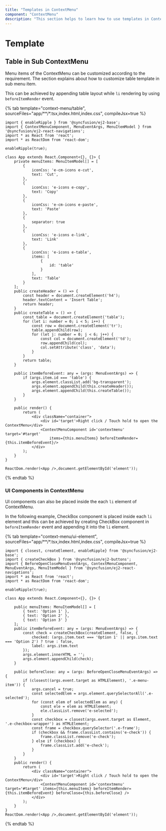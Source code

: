```yaml
---
title: "Templates in ContextMenu"
component: "ContextMenu"
description: "This section helps to learn how to use templates in ContextMenu."
---
```


# Template

## Table in Sub ContextMenu

Menu items of the ContextMenu can be customized according to the requirement. The section explains about how to customize table template
in sub menu item.

This can be achieved by appending table layout while `li` rendering by using `beforeItemRender` event.

{% tab template="context-menu/table",  sourceFiles="app/**/*.tsx,index.html,index.css", compileJsx=true %}

```tsx
import { enableRipple } from '@syncfusion/ej2-base';
import { ContextMenuComponent, MenuEventArgs, MenuItemModel } from '@syncfusion/ej2-react-navigations';
import * as React from 'react';
import * as ReactDom from 'react-dom';

enableRipple(true);

class App extends React.Component<{}, {}> {
    private menuItems: MenuItemModel[] = [
        {
            iconCss: 'e-cm-icons e-cut',
            text: 'Cut',
        },
        {
            iconCss: 'e-icons e-copy',
            text: 'Copy'
        },
        {
            iconCss: 'e-cm-icons e-paste',
            text: 'Paste'
        },
        {
            separator: true
        },
        {
            iconCss: 'e-icons e-link',
            text: 'Link'
        },
        {
            iconCss: 'e-icons e-table',
            items: [
                {
                    id: 'table'
                }
            ],
            text: 'Table'
        }
    ];
    public createHeader = () => {
        const header = document.createElement('h4');
        header.textContent = 'Insert Table';
        return header;
    }
    public createTable = () => {
        const table = document.createElement('table');
        for (let i: number = 0; i < 5; i++) {
            const row = document.createElement('tr');
            table.appendChild(row);
            for (let j: number = 0; j < 6; j++) {
                const col = document.createElement('td');
                row.appendChild(col);
                col.setAttribute('class', 'data');
            }
        }
        return table;
    }

    public itemBeforeEvent: any = (args: MenuEventArgs) => {
        if (args.item.id === 'table') {
            args.element.classList.add('bg-transparent');
            args.element.appendChild(this.createHeader());
            args.element.appendChild(this.createTable());
        }
    }

    public render() {
        return (
            <div className="container">
                <div id='target'>Right click / Touch hold to open the ContextMenu</div>
                <ContextMenuComponent id='contextmenu' target='#target'
                    items={this.menuItems} beforeItemRender={this.itemBeforeEvent}/>
            </div>
        );
    }
}

ReactDom.render(<App />,document.getElementById('element'));
```

{% endtab %}

### UI Components in ContextMenu

UI components can also be placed inside the each `li` element of ContextMenu.

In the following example, CheckBox component is placed inside each `li` element and this can be achieved by creating
CheckBox component in `beforeItemRender` event and appending it into the `li` element.

{% tab template="context-menu/ui-element",  sourceFiles="app/**/*.tsx,index.html,index.css", compileJsx=true %}

```tsx
import { closest, createElement, enableRipple} from '@syncfusion/ej2-base';
import { createCheckBox } from '@syncfusion/ej2-buttons';
import { BeforeOpenCloseMenuEventArgs, ContextMenuComponent, MenuEventArgs, MenuItemModel } from '@syncfusion/ej2-react-navigations';
import * as React from 'react';
import * as ReactDom from 'react-dom';

enableRipple(true);

class App extends React.Component<{}, {}> {

    public menuItems: MenuItemModel[] = [
        { text: 'Option 1' },
        { text: 'Option 2' },
        { text: 'Option 3' }
    ];
    public itemBeforeEvent: any = (args: MenuEventArgs) => {
        const check = createCheckBox(createElement, false, {
            checked: (args.item.text === 'Option 1' || args.item.text === 'Option 2') ? true : false,
            label: args.item.text
        });
        args.element.innerHTML = '';
        args.element.appendChild(check);
    }

    public beforeClose: any = (args: BeforeOpenCloseMenuEventArgs) => {
        if (closest((args.event.target as HTMLElement), '.e-menu-item')) {
            args.cancel = true;
            const selectedElem = args.element.querySelectorAll('.e-selected');
            for (const elem of selectedElem as any) {
                const ele = elem as HTMLElement;
                ele.classList.remove('e-selected');
            }
            const checkbox = closest(args.event.target as Element, '.e-checkbox-wrapper') as HTMLElement;
            const frame = checkbox.querySelector('.e-frame');
            if (checkbox && frame.classList.contains('e-check')) {
                frame.classList.remove('e-check');
            } else if (checkbox) {
                frame.classList.add('e-check');
            }
        }
    }
    public render() {
        return (
            <div className="container">
                <div id='target'>Right click / Touch hold to open the ContextMenu</div>
                <ContextMenuComponent id='contextmenu' target='#target' items={this.menuItems} beforeItemRender={this.itemBeforeEvent} beforeClose={this.beforeClose} />
            </div>
        );
    }
}
ReactDom.render(<App />,document.getElementById('element'));
```

{% endtab %}
